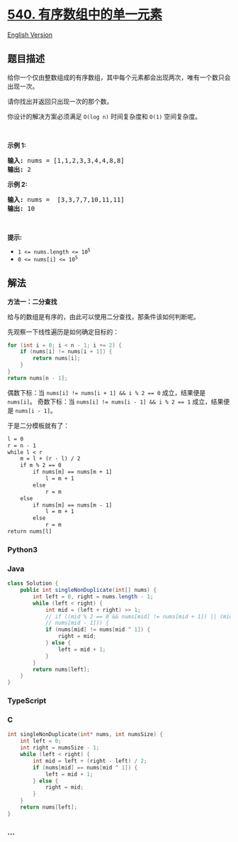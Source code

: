 # [540. 有序数组中的单一元素](https://leetcode.cn/problems/single-element-in-a-sorted-array)

[English Version](/solution/0500-0599/0540.Single%20Element%20in%20a%20Sorted%20Array/README_EN.md)

## 题目描述

<!-- 这里写题目描述 -->

<p>给你一个仅由整数组成的有序数组，其中每个元素都会出现两次，唯有一个数只会出现一次。</p>

<p>请你找出并返回只出现一次的那个数。</p>

<p>你设计的解决方案必须满足 <code>O(log n)</code> 时间复杂度和 <code>O(1)</code> 空间复杂度。</p>

<p>&nbsp;</p>

<p><strong>示例 1:</strong></p>

<pre>
<strong>输入:</strong> nums = [1,1,2,3,3,4,4,8,8]
<strong>输出:</strong> 2
</pre>

<p><strong>示例 2:</strong></p>

<pre>
<strong>输入:</strong> nums =  [3,3,7,7,10,11,11]
<strong>输出:</strong> 10
</pre>

<p>&nbsp;</p>

<p><meta charset="UTF-8" /></p>

<p><strong>提示:</strong></p>

<ul>
	<li><code>1 &lt;= nums.length &lt;= 10<sup>5</sup></code></li>
	<li><code>0 &lt;= nums[i]&nbsp;&lt;= 10<sup>5</sup></code></li>
</ul>

## 解法

<!-- 这里可写通用的实现逻辑 -->

**方法一：二分查找**

给与的数组是有序的，由此可以使用二分查找，那条件该如何判断呢。

先观察一下线性遍历是如何确定目标的：

```c
for (int i = 0; i < n - 1; i += 2) {
    if (nums[i] != nums[i + 1]) {
        return nums[i];
    }
}
return nums[n - 1];
```

偶数下标：当 `nums[i] != nums[i + 1] && i % 2 == 0` 成立，结果便是 `nums[i]`。
奇数下标：当 `nums[i] != nums[i - 1] && i % 2 == 1` 成立，结果便是 `nums[i - 1]`。

于是二分模板就有了：

```txt
l = 0
r = n - 1
while l < r
    m = l + (r - l) / 2
    if m % 2 == 0
        if nums[m] == nums[m + 1]
            l = m + 1
        else
            r = m
    else
        if nums[m] == nums[m - 1]
            l = m + 1
        else
            r = m
return nums[l]
```

<!-- tabs:start -->

### **Python3**

<!-- 这里可写当前语言的特殊实现逻辑 -->



### **Java**

<!-- 这里可写当前语言的特殊实现逻辑 -->

```java
class Solution {
    public int singleNonDuplicate(int[] nums) {
        int left = 0, right = nums.length - 1;
        while (left < right) {
            int mid = (left + right) >> 1;
            // if ((mid % 2 == 0 && nums[mid] != nums[mid + 1]) || (mid % 2 == 1 && nums[mid] !=
            // nums[mid - 1])) {
            if (nums[mid] != nums[mid ^ 1]) {
                right = mid;
            } else {
                left = mid + 1;
            }
        }
        return nums[left];
    }
}
```

### **TypeScript**



### **C**

```c
int singleNonDuplicate(int* nums, int numsSize) {
    int left = 0;
    int right = numsSize - 1;
    while (left < right) {
        int mid = left + (right - left) / 2;
        if (nums[mid] == nums[mid ^ 1]) {
            left = mid + 1;
        } else {
            right = mid;
        }
    }
    return nums[left];
}
```













### **...**

```

```


